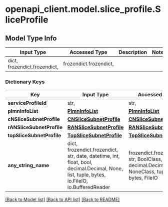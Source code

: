 # openapi_client.model.slice_profile.SliceProfile

## Model Type Info
Input Type | Accessed Type | Description | Notes
------------ | ------------- | ------------- | -------------
dict, frozendict.frozendict,  | frozendict.frozendict,  |  | 

### Dictionary Keys
Key | Input Type | Accessed Type | Description | Notes
------------ | ------------- | ------------- | ------------- | -------------
**serviceProfileId** | str,  | str,  |  | [optional] 
**plmnInfoList** | [**PlmnInfoList**](PlmnInfoList.md) | [**PlmnInfoList**](PlmnInfoList.md) |  | [optional] 
**cNSliceSubnetProfile** | [**CNSliceSubnetProfile**](CNSliceSubnetProfile.md) | [**CNSliceSubnetProfile**](CNSliceSubnetProfile.md) |  | [optional] 
**rANSliceSubnetProfile** | [**RANSliceSubnetProfile**](RANSliceSubnetProfile.md) | [**RANSliceSubnetProfile**](RANSliceSubnetProfile.md) |  | [optional] 
**topSliceSubnetProfile** | [**TopSliceSubnetProfile**](TopSliceSubnetProfile.md) | [**TopSliceSubnetProfile**](TopSliceSubnetProfile.md) |  | [optional] 
**any_string_name** | dict, frozendict.frozendict, str, date, datetime, int, float, bool, decimal.Decimal, None, list, tuple, bytes, io.FileIO, io.BufferedReader | frozendict.frozendict, str, BoolClass, decimal.Decimal, NoneClass, tuple, bytes, FileIO | any string name can be used but the value must be the correct type | [optional]

[[Back to Model list]](../../README.md#documentation-for-models) [[Back to API list]](../../README.md#documentation-for-api-endpoints) [[Back to README]](../../README.md)

